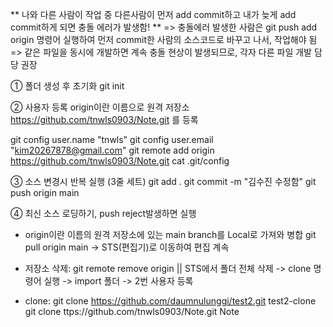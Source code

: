 ** 나와 다른 사람이 작업 중 다른사람이 먼저 add commit하고 내가 늦게 add commit하게 되면 충돌 에러가 발생함! **
=> 충돌에러 발생한 사람은 git push add origin 명령어 실행하여 먼저 commit한 사람의 소스코드로 바꾸고 나서, 작업해야 됨
=> 같은 파일을 동시에 개발하면 계속 충돌 현상이 발생되므로, 각자 다른 파일 개발 담당 권장


① 폴더 생성 후 초기화
git init

② 사용자 등록
origin이란 이름으로 원격 저장소 https://github.com/tnwls0903/Note.git 를 등록

git config user.name "tnwls"
git config user.email "kim20267878@gmail.com"
git remote add origin https://github.com/tnwls0903/Note.git
cat .git/config

③ 소스 변경시 반복 실행 (3줄 세트)
git add .
git commit -m "김수진 수정함"
git push origin main


④ 최신 소스 로딩하기, push reject발생하면 실행
- origin이란 이름의 원격 저장소에 있는 main branch를 Local로 가져와 병합
git pull origin main -> STS(편집기)로 이동하여 편집 계속


- 저장소 삭제: git remote remove origin || STS에서 폴더 전체 삭제 -> clone 명령어 실행 -> import 폴더 -> 2번 사용자 등록
- clone: 
git clone https://github.com/daumnulunggi/test2.git test2-clone
git clone ttps://github.com/tnwls0903/Note.git Note